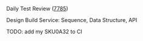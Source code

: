 Daily Test Review ([7785](https://sof-ci.sh.intel.com/#/result/planresultdetail/7785))

Design Build Service: Sequence, Data Structure, API

TODO: add my SKU0A32 to CI
